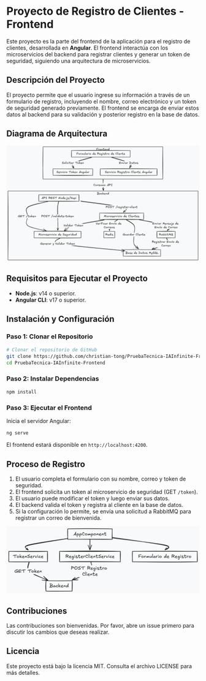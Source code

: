 # Proyecto de Registro de Clientes - Frontend

Este proyecto es la parte del frontend de la aplicación para el registro de clientes, desarrollada en **Angular**. El frontend interactúa con los microservicios del backend para registrar clientes y generar un token de seguridad, siguiendo una arquitectura de microservicios.

## Descripción del Proyecto

El proyecto permite que el usuario ingrese su información a través de un formulario de registro, incluyendo el nombre, correo electrónico y un token de seguridad generado previamente. El frontend se encarga de enviar estos datos al backend para su validación y posterior registro en la base de datos.

## Diagrama de Arquitectura

![Diagrama de Arquitectura](./DiagramaCompleto.png)


## Requisitos para Ejecutar el Proyecto

- **Node.js**: v14 o superior.
- **Angular CLI**: v17 o superior.

## Instalación y Configuración

### Paso 1: Clonar el Repositorio

```bash
# Clonar el repositorio de GitHub
git clone https://github.com/christian-tong/PruebaTecnica-IAInfinite-Frontend.git
cd PruebaTecnica-IAInfinite-Frontend
```

### Paso 2: Instalar Dependencias

```bash
npm install
```

### Paso 3: Ejecutar el Frontend

Inicia el servidor Angular:

```bash
ng serve
```

El frontend estará disponible en `http://localhost:4200`.

## Proceso de Registro

1. El usuario completa el formulario con su nombre, correo y token de seguridad.
2. El frontend solicita un token al microservicio de seguridad (GET `/token`).
3. El usuario puede modificar el token y luego enviar sus datos.
4. El backend valida el token y registra al cliente en la base de datos.
5. Si la configuración lo permite, se envía una solicitud a RabbitMQ para registrar un correo de bienvenida.

![Diagrama de Componentes de Angular](./Angular.png)

## Contribuciones

Las contribuciones son bienvenidas. Por favor, abre un issue primero para discutir los cambios que deseas realizar.

## Licencia

Este proyecto está bajo la licencia MIT. Consulta el archivo LICENSE para más detalles.
